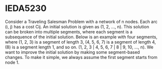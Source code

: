 # IEDA5230
Consider a Traveling Salesman Problem with a network of n nodes. Each arc (i, j) has a cost Cij. An initial solution is given as (1, 2, …, n). This solution can be broken into multiple segments, where each segment is a subsequence of the initial solution. Below is an example with four segments, where (1, 2, 3) is a segment of length 3, (4, 5, 6, 7) is a segment of length 4, (8) is a segment length 1, and so on.
 (1, 2, 3 | 4, 5, 6, 7 | 8 | 9, 10, …, n).
We want to improve the initial solution by making some segment-based changes. To make it simple, we always assume the first segment starts from node 1. 
